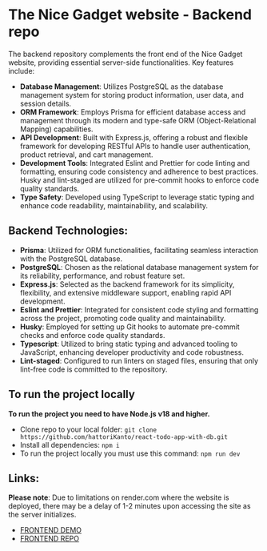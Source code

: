 # The Nice Gadget website - Backend repo

The backend repository complements the front end of the Nice Gadget website, providing essential server-side functionalities. Key features include:

- **Database Management**: Utilizes PostgreSQL as the database management system for storing product information, user data, and session details.
- **ORM Framework**: Employs Prisma for efficient database access and management through its modern and type-safe ORM (Object-Relational Mapping) capabilities.
- **API Development**: Built with Express.js, offering a robust and flexible framework for developing RESTful APIs to handle user authentication, product retrieval, and cart management.
- **Development Tools**: Integrated Eslint and Prettier for code linting and formatting, ensuring code consistency and adherence to best practices. Husky and lint-staged are utilized for pre-commit hooks to enforce code quality standards.
- **Type Safety**: Developed using TypeScript to leverage static typing and enhance code readability, maintainability, and scalability.

## Backend Technologies:

- **Prisma**: Utilized for ORM functionalities, facilitating seamless interaction with the PostgreSQL database.
- **PostgreSQL**: Chosen as the relational database management system for its reliability, performance, and robust feature set.
- **Express.js**: Selected as the backend framework for its simplicity, flexibility, and extensive middleware support, enabling rapid API development.
- **Eslint and Prettier**: Integrated for consistent code styling and formatting across the project, promoting code quality and maintainability.
- **Husky**: Employed for setting up Git hooks to automate pre-commit checks and enforce code quality standards.
- **Typescript**: Utilized to bring static typing and advanced tooling to JavaScript, enhancing developer productivity and code robustness.
- **Lint-staged**: Configured to run linters on staged files, ensuring that only lint-free code is committed to the repository.

## To run the project locally

**To run the project you need to have Node.js v18 and higher.**

- Clone repo to your local folder: `git clone https://github.com/hattoriKanto/react-todo-app-with-db.git`
- Install all dependencies: `npm i`
- To run the project locally you must use this command: `npm run dev`

## Links:

**Please note**: Due to limitations on render.com where the website is deployed, there may be a delay of 1-2 minutes upon accessing the site as the server initializes.

- [FRONTEND DEMO](https://fs-jan24-midnight-coup.github.io/react_phone-catalog)
- [FRONTEND REPO](https://github.com/hattoriKanto/react_phone-catalog)
